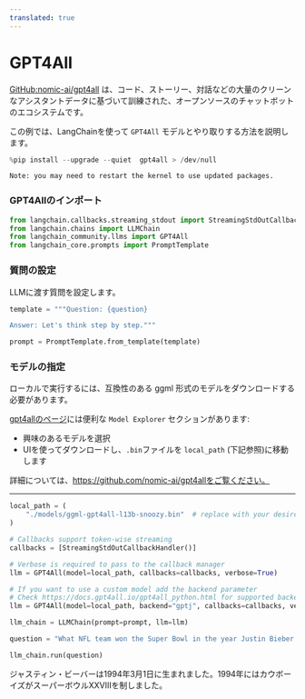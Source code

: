 ```yaml
---
translated: true
---
```


# GPT4All

[GitHub:nomic-ai/gpt4all](https://github.com/nomic-ai/gpt4all) は、コード、ストーリー、対話などの大量のクリーンなアシスタントデータに基づいて訓練された、オープンソースのチャットボットのエコシステムです。

この例では、LangChainを使って `GPT4All` モデルとやり取りする方法を説明します。

```python
%pip install --upgrade --quiet  gpt4all > /dev/null
```

```output
Note: you may need to restart the kernel to use updated packages.
```

### GPT4Allのインポート

```python
from langchain.callbacks.streaming_stdout import StreamingStdOutCallbackHandler
from langchain.chains import LLMChain
from langchain_community.llms import GPT4All
from langchain_core.prompts import PromptTemplate
```

### 質問の設定

LLMに渡す質問を設定します。

```python
template = """Question: {question}

Answer: Let's think step by step."""

prompt = PromptTemplate.from_template(template)
```

### モデルの指定

ローカルで実行するには、互換性のある ggml 形式のモデルをダウンロードする必要があります。

[gpt4allのページ](https://gpt4all.io/index.html)には便利な `Model Explorer` セクションがあります:

* 興味のあるモデルを選択
* UIを使ってダウンロードし、`.bin`ファイルを `local_path` (下記参照)に移動します

詳細については、https://github.com/nomic-ai/gpt4allをご覧ください。

---

```python
local_path = (
    "./models/ggml-gpt4all-l13b-snoozy.bin"  # replace with your desired local file path
)
```

```python
# Callbacks support token-wise streaming
callbacks = [StreamingStdOutCallbackHandler()]

# Verbose is required to pass to the callback manager
llm = GPT4All(model=local_path, callbacks=callbacks, verbose=True)

# If you want to use a custom model add the backend parameter
# Check https://docs.gpt4all.io/gpt4all_python.html for supported backends
llm = GPT4All(model=local_path, backend="gptj", callbacks=callbacks, verbose=True)
```

```python
llm_chain = LLMChain(prompt=prompt, llm=llm)
```

```python
question = "What NFL team won the Super Bowl in the year Justin Bieber was born?"

llm_chain.run(question)
```

ジャスティン・ビーバーは1994年3月1日に生まれました。1994年にはカウボーイズがスーパーボウルXXVIIIを制しました。
